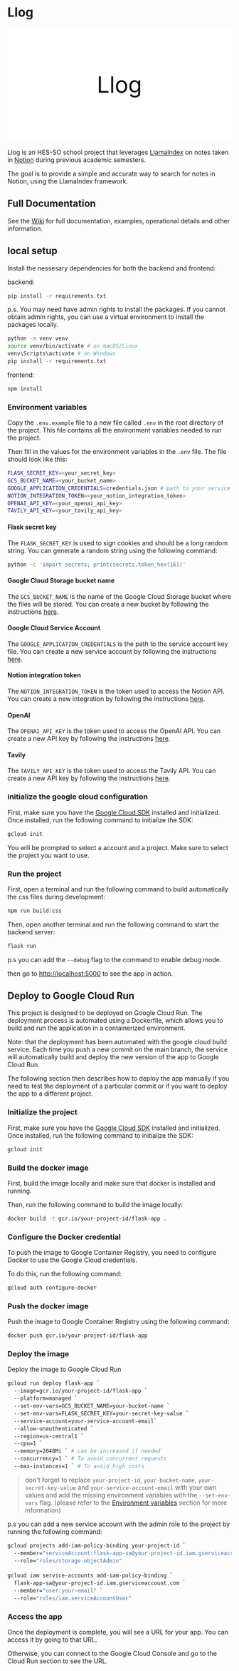 # Llog

![alt text](assets/cover.png)

Llog is an HES-SO school project that leverages [LlamaIndex](https://github.com/run-llama/llama_index) on notes taken in [Notion](https://www.notion.com) during previous academic semesters.

The goal is to provide a simple and accurate way to search for notes in Notion, using the LlamaIndex framework.

## Full Documentation

See the [Wiki](https://github.com/davidmarsoni/Llog/wiki) for full documentation, examples, operational details and other information.

## local setup

Install the nessesary dependencies for both the backend and frontend:

backend:

```bash
pip install -r requirements.txt
```

p.s. You may need have admin rights to install the packages. If you cannot obtain admin rights, you can use a virtual environment to install the packages locally.

```bash
python -m venv venv
source venv/bin/activate # on macOS/Linux
venv\Scripts\activate # on Windows
pip install -r requirements.txt
```

frontend:

```bash
npm install
```

### Environment variables

Copy the `.env.example` file to a new file called `.env` in the root directory of the project. This file contains all the environment variables needed to run the project.

Then fill in the values for the environment variables in the `.env` file. The file should look like this:

```bash
FLASK_SECRET_KEY=<your_secret_key>
GCS_BUCKET_NAME=<your_bucket_name>
GOOGLE_APPLICATION_CREDENTIALS=credentials.json # path to your service account key
NOTION_INTEGRATION_TOKEN=<your_notion_integration_token>
OPENAI_API_KEY=<your_openai_api_key>
TAVILY_API_KEY=<your_tavily_api_key>
```

#### Flask secret key

The `FLASK_SECRET_KEY` is used to sign cookies and should be a long random string. You can generate a random string using the following command:

```bash
python -c 'import secrets; print(secrets.token_hex(16))'
```

#### Google Cloud Storage bucket name

The `GCS_BUCKET_NAME` is the name of the Google Cloud Storage bucket where the files will be stored. You can create a new bucket by following the instructions [here](https://cloud.google.com/storage/docs/creating-buckets).

#### Google Cloud Service Account

The `GOOGLE_APPLICATION_CREDENTIALS` is the path to the service account key file. You can create a new service account by following the instructions [here](https://developers.google.com/workspace/guides/create-credentials#create_credentials_for_a_service_account).

#### Notion integration token

The `NOTION_INTEGRATION_TOKEN` is the token used to access the Notion API. You can create a new integration by following the instructions [here](https://developers.notion.com/docs/getting-started#step-1-create-an-integration).

#### OpenAI

The `OPENAI_API_KEY` is the token used to access the OpenAI API. You can create a new API key by following the instructions [here](https://platform.openai.com/docs/api-reference/authentication).

#### Tavily

The `TAVILY_API_KEY` is the token used to access the Tavily API. You can create a new API key by following the instructions [here](https://docs.tavily.com/documentation/quickstart).

### initialize the google cloud configuration

First, make sure you have the [Google Cloud SDK](https://cloud.google.com/sdk/docs/install) installed and initialized. Once installed, run the following command to initialize the SDK:

```bash
gcloud init
```

You will be prompted to select a account and a project. Make sure to select the project you want to use.

### Run the project

First, open a terminal and run the following command to build automatically the css files during development:

```bash
npm run build:css
```

Then, open another terminal and run the following command to start the backend server:

```bash
flask run
```

p.s you can add the `--debug` flag to the command to enable debug mode.

then go to [http://localhost:5000](http://localhost:5000) to see the app in action.

## Deploy to Google Cloud Run
This project is designed to be deployed on Google Cloud Run. The deployment process is automated using a Dockerfile, which allows you to build and run the application in a containerized environment.

Note: that the deployment has been automated with the google cloud build service. Each time you push a new commit on the main branch, the service will automatically build and deploy the new version of the app to Google Cloud Run.

The following section then describes how to deploy the app manually if you need to test the deployment of a particular commit or if you want to deploy the app to a different project.

### Initialize the project

First, make sure you have the [Google Cloud SDK](https://cloud.google.com/sdk/docs/install) installed and initialized. Once installed, run the following command to initialize the SDK:

```bash
gcloud init
```

### Build the docker image

First, build the image locally and make sure that docker is installed and running.

Then, run the following command to build the image locally:

```bash
docker build -t gcr.io/your-project-id/flask-app .
```

### Configure the Docker credential

To push the image to Google Container Registry, you need to configure Docker to use the Google Cloud credentials.

To do this, run the following command:

```bash
gcloud auth configure-docker
```

### Push the docker image

Push the image to Google Container Registry using the following command:

```bash
docker push gcr.io/your-project-id/flask-app
```

### Deploy the image
Deploy the image to Google Cloud Run

```bash
gcloud run deploy flask-app `
  --image=gcr.io/your-project-id/flask-app `
  --platform=managed `
  --set-env-vars=GCS_BUCKET_NAME=your-bucket-name `
  --set-env-vars=FLASK_SECRET_KEY=your-secret-key-value `
  --service-account=your-service-account-email`
  --allow-unauthenticated `
  --region=us-central1 `
  --cpu=1 `
  --memory=2048Mi ` # can be increased if needed 
  --concurrency=1 ` # To avoid concurrent requests 
  --max-instances=1 ` # To avoid high costs
```

> don't forget to replace `your-project-id`, `your-bucket-name`, `your-secret-key-value` and `your-service-account-email` with your own values and add the missing environment variables with the `--set-env-vars` flag. (please refer to the [Environment variables](#environment-variables) section for more information)

p.s you can add a new service account  with the admin role to the project by running the following command:

```bash
gcloud projects add-iam-policy-binding your-project-id `
  --member="serviceAccount:flask-app-sa@your-project-id.iam.gserviceaccount.com" `
  --role="roles/storage.objectAdmin"

gcloud iam service-accounts add-iam-policy-binding `
  flask-app-sa@your-project-id.iam.gserviceaccount.com `
  --member="user:your-email" `
  --role="roles/iam.serviceAccountUser"
```

### Access the app

Once the deployment is complete, you will see a URL for your app. You can access it by going to that URL.

Otherwise, you can connect to the Google Cloud Console and go to the Cloud Run section to see the URL.